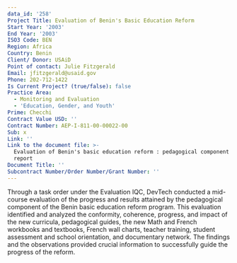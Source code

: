 ```yaml
---
data_id: '258'
Project Title: Evaluation of Benin's Basic Education Reform
Start Year: '2003'
End Year: '2003'
ISO3 Code: BEN
Region: Africa
Country: Benin
Client/ Donor: USAiD
Point of contact: Julie Fitzgerald
Email: jfitzgerald@usaid.gov
Phone: 202-712-1422
Is Current Project? (true/false): false
Practice Area:
  - Monitoring and Evaluation
  - 'Education, Gender, and Youth'
Prime: Checchi
Contract Value USD: ''
Contract Number: AEP-I-811-00-00022-00
Sub: x
Link: ''
Link to the document file: >-
  Evaluation of Benin's basic education reform : pedagogical component -- final
  report
Document Title: ''
Subcontract Number/Order Number/Grant Number: ''
---
```


Through a task order under the Evaluation IQC, DevTech conducted a mid-course evaluation of the progress and results attained by the pedagogical component of the Benin basic education reform program. This evaluation identified and analyzed the conformity, coherence, progress, and impact of the new curricula, pedagogical guides, the new Math and French workbooks and textbooks, French wall charts, teacher training, student assessment and school orientation, and documentary network. The findings and the observations provided crucial information to successfully guide the progress of the reform.